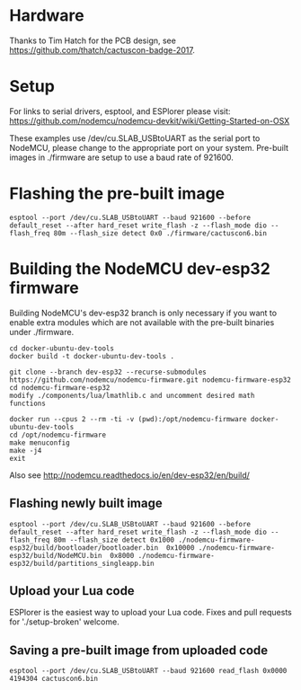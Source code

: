 
# Hardware

Thanks to Tim Hatch for the PCB design, see https://github.com/thatch/cactuscon-badge-2017.

# Setup

For links to serial drivers, esptool, and ESPlorer please visit:
https://github.com/nodemcu/nodemcu-devkit/wiki/Getting-Started-on-OSX

These examples use /dev/cu.SLAB_USBtoUART as the serial port to NodeMCU, please change to the appropriate port on your system. Pre-built images in ./firmware are setup to use a baud rate of 921600.

# Flashing the pre-built image

```
esptool --port /dev/cu.SLAB_USBtoUART --baud 921600 --before default_reset --after hard_reset write_flash -z --flash_mode dio --flash_freq 80m --flash_size detect 0x0 ./firmware/cactuscon6.bin
```

# Building the NodeMCU dev-esp32 firmware

Building NodeMCU's dev-esp32 branch is only necessary if you want to enable extra modules which are not available with the pre-built binaries under ./firmware.
```
cd docker-ubuntu-dev-tools
docker build -t docker-ubuntu-dev-tools .

git clone --branch dev-esp32 --recurse-submodules https://github.com/nodemcu/nodemcu-firmware.git nodemcu-firmware-esp32
cd nodemcu-firmware-esp32
modify ./components/lua/lmathlib.c and uncomment desired math functions

docker run --cpus 2 --rm -ti -v (pwd):/opt/nodemcu-firmware docker-ubuntu-dev-tools
cd /opt/nodemcu-firmware
make menuconfig
make -j4
exit
```

Also see http://nodemcu.readthedocs.io/en/dev-esp32/en/build/

## Flashing newly built image

```
esptool --port /dev/cu.SLAB_USBtoUART --baud 921600 --before default_reset --after hard_reset write_flash -z --flash_mode dio --flash_freq 80m --flash_size detect 0x1000 ./nodemcu-firmware-esp32/build/bootloader/bootloader.bin  0x10000 ./nodemcu-firmware-esp32/build/NodeMCU.bin  0x8000 ./nodemcu-firmware-esp32/build/partitions_singleapp.bin
```

## Upload your Lua code

ESPlorer is the easiest way to upload your Lua code. Fixes and pull requests for './setup-broken' welcome.

## Saving a pre-built image from uploaded code

```
esptool --port /dev/cu.SLAB_USBtoUART --baud 921600 read_flash 0x0000 4194304 cactuscon6.bin
```
